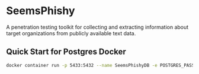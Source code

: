 # SeemsPhishy
A penetration testing toolkit for collecting and extracting information about target organizations from publicly available text data. 


## Quick Start for Postgres Docker

```bash
docker container run -p 5433:5432 --name SeemsPhishyDB -e POSTGRES_PASSWORD=1234 postgres:12.2 
````